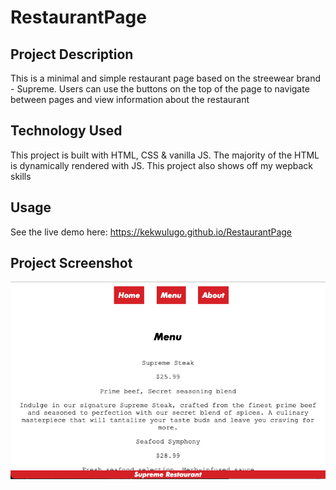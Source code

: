 # RestaurantPage

## Project Description

This is a minimal and simple restaurant page based on the streewear brand - Supreme. Users can use the buttons on the top of the page to navigate between pages and view information about the restaurant

## Technology Used
This project is built with HTML, CSS & vanilla JS. The majority of the HTML is dynamically rendered with JS. This project also shows off my wepback skills

## Usage
See the live demo here: https://kekwulugo.github.io/RestaurantPage

## Project Screenshot

![alt text](projectscreenshot.png)
